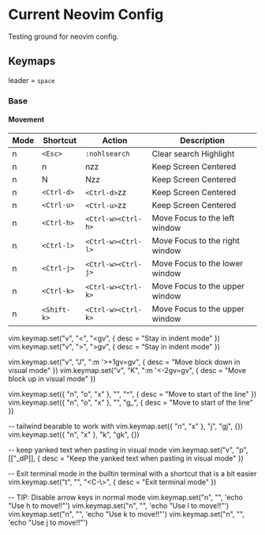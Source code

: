 # Current Neovim Config

Testing ground for neovim config.

## Keymaps

leader = `space`

### Base

#### Movement

|Mode|Shortcut|Action|Description|
|----|--------|------|-----------|
|n| `<Esc>`| `:nohlsearch`|Clear search Highlight|
|n| n | nzz| Keep Screen Centered|
|n| N | Nzz| Keep Screen Centered|
|n| `<Ctrl-d>`| `<Ctrl-d>`zz| Keep Screen Centered|
|n| `<Ctrl-u>`| `<Ctrl-u>`zz| Keep Screen Centered|
|n| `<Ctrl-h>`| `<Ctrl-w><Ctrl-h>`| Move Focus to the left window|
|n| `<Ctrl-l>`| `<Ctrl-w><Ctrl-l>`| Move Focus to the right window|
|n| `<Ctrl-j>`| `<Ctrl-w><Ctrl-j>`| Move Focus to the lower window|
|n| `<Ctrl-k>`| `<Ctrl-w><Ctrl-k>`| Move Focus to the upper window|
|n| `<Shift-k>`| `<Ctrl-w><Ctrl-k>`| Move Focus to the upper window|

vim.keymap.set("v", "<", "<gv", { desc = "Stay in indent mode" })
vim.keymap.set("v", ">", ">gv", { desc = "Stay in indent mode" })

vim.keymap.set("v", "J", ":m '>+1<CR>gv=gv", { desc = "Move block down in visual mode" })
vim.keymap.set("v", "K", ":m '<-2<CR>gv=gv", { desc = "Move block up in visual mode" })

vim.keymap.set({ "n", "o", "x" }, "<s-h>", "^", { desc = "Move to start of the line" })
vim.keymap.set({ "n", "o", "x" }, "<s-l>", "g_", { desc = "Move to start of the line" })

-- tailwind bearable to work with
vim.keymap.set({ "n", "x" }, "j", "gj", {})
vim.keymap.set({ "n", "x" }, "k", "gk", {})

-- keep yanked text when pasting in visual mode
vim.keymap.set("v", "p", [["_dP]], { desc = "Keep the yanked text when pasting in visual  mode" })

-- Exit terminal mode in the builtin terminal with a shortcut that is a bit easier
vim.keymap.set("t", "<Esc><Esc>", "<C-\\><C-n>", { desc = "Exit terminal mode" })

-- TIP: Disable arrow keys in normal mode
vim.keymap.set("n", "<left>", '<cmd>echo "Use h to move!!"<CR>')
vim.keymap.set("n", "<right>", '<cmd>echo "Use l to move!!"<CR>')
vim.keymap.set("n", "<up>", '<cmd>echo "Use k to move!!"<CR>')
vim.keymap.set("n", "<down>", '<cmd>echo "Use j to move!!"<CR>')
